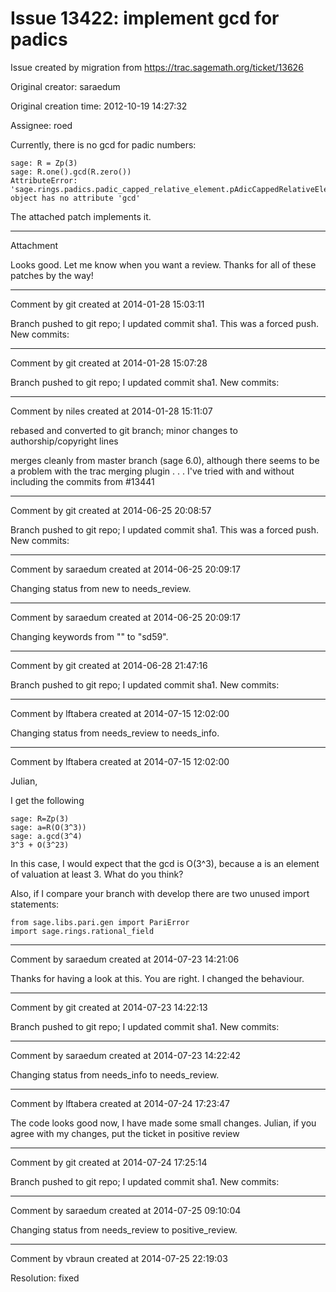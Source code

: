 # Issue 13422: implement gcd for padics

Issue created by migration from https://trac.sagemath.org/ticket/13626

Original creator: saraedum

Original creation time: 2012-10-19 14:27:32

Assignee: roed

Currently, there is no gcd for padic numbers:

```
sage: R = Zp(3)
sage: R.one().gcd(R.zero())
AttributeError: 'sage.rings.padics.padic_capped_relative_element.pAdicCappedRelativeElement' object has no attribute 'gcd'
```


The attached patch implements it.


---

Attachment

Looks good.  Let me know when you want a review.  Thanks for all of these patches by the way!


---

Comment by git created at 2014-01-28 15:03:11

Branch pushed to git repo; I updated commit sha1. This was a forced push. New commits:


---

Comment by git created at 2014-01-28 15:07:28

Branch pushed to git repo; I updated commit sha1. New commits:


---

Comment by niles created at 2014-01-28 15:11:07

rebased and converted to git branch; minor changes to authorship/copyright lines

merges cleanly from master branch (sage 6.0), although there seems to be a problem with the trac merging plugin . . . I've tried with and without including the commits from #13441


---

Comment by git created at 2014-06-25 20:08:57

Branch pushed to git repo; I updated commit sha1. This was a forced push. New commits:


---

Comment by saraedum created at 2014-06-25 20:09:17

Changing status from new to needs_review.


---

Comment by saraedum created at 2014-06-25 20:09:17

Changing keywords from "" to "sd59".


---

Comment by git created at 2014-06-28 21:47:16

Branch pushed to git repo; I updated commit sha1. New commits:


---

Comment by lftabera created at 2014-07-15 12:02:00

Changing status from needs_review to needs_info.


---

Comment by lftabera created at 2014-07-15 12:02:00

Julian,

I get the following


```
sage: R=Zp(3)
sage: a=R(O(3^3))
sage: a.gcd(3^4)
3^3 + O(3^23)
```


In this case, I would expect that the gcd is O(3^3), because a is an element of valuation at least 3. What do you think?

Also, if I compare your branch with develop there are two unused import statements:


```
from sage.libs.pari.gen import PariError
import sage.rings.rational_field
```



---

Comment by saraedum created at 2014-07-23 14:21:06

Thanks for having a look at this. You are right. I changed the behaviour.


---

Comment by git created at 2014-07-23 14:22:13

Branch pushed to git repo; I updated commit sha1. New commits:


---

Comment by saraedum created at 2014-07-23 14:22:42

Changing status from needs_info to needs_review.


---

Comment by lftabera created at 2014-07-24 17:23:47

The code looks good now, I have made some small changes. Julian, if you agree with my changes, put the ticket in positive review


---

Comment by git created at 2014-07-24 17:25:14

Branch pushed to git repo; I updated commit sha1. New commits:


---

Comment by saraedum created at 2014-07-25 09:10:04

Changing status from needs_review to positive_review.


---

Comment by vbraun created at 2014-07-25 22:19:03

Resolution: fixed
